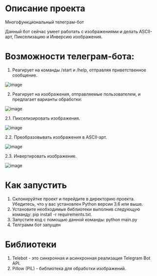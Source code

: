 # Описание проекта

  Многофункциональный телеграм-бот

  Данный бот сейчас умеет работать с изображениями и делать ASCII-арт, Пикселизацию и Инверсию изображения. 


# Возможности телеграм-бота:

1. Реагирует на команды /start и /help, отправляя приветственное сообщение.

![image](https://github.com/user-attachments/assets/c0a27c8c-2120-4bf3-adcd-452b875de227)

2. Реагирует на изображения, отправляемые пользователем, и предлагает варианты обработки:

![image](https://github.com/user-attachments/assets/640b7276-11eb-478d-8b83-df8ea4011cbd)

2.1. Пикселизировать изображения.

![image](https://github.com/user-attachments/assets/ec967dbd-e22a-408e-ba2e-123795ba911e)

2.2. Преобразовывать изображения в ASCII-арт.

![image](https://github.com/user-attachments/assets/e85b1d97-33b7-4b95-a171-5ad6b2902448)

2.3. Инвертировать изображение.

![image](https://github.com/user-attachments/assets/faf4aef3-83e7-460b-aa06-3bfcb260b8eb)

# Как запустить
  
  1. Склонируйтке проект и перейдите в директорию проекта. Убедитесь, что у вас установлен Python версии 3.6 или выше.
  2. Установите необходимые библиотеки выполнив следующую команду: pip install -r requirements.txt.
  3. Запустите код с помощью данной команды: python main.py
  4. Телграмм бот запущен

# Библиотеки

1. Telebot - это синхронная и асинхронная реализация Telegram Bot API.
2. Pillow (PIL) - библиотека для обработки изображений.
